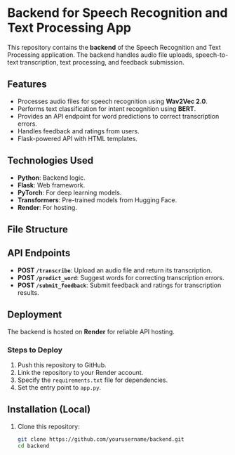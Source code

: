 # Backend for Speech Recognition and Text Processing App

This repository contains the **backend** of the Speech Recognition and Text Processing application. The backend handles audio file uploads, speech-to-text transcription, text processing, and feedback submission.

## Features
- Processes audio files for speech recognition using **Wav2Vec 2.0**.
- Performs text classification for intent recognition using **BERT**.
- Provides an API endpoint for word predictions to correct transcription errors.
- Handles feedback and ratings from users.
- Flask-powered API with HTML templates.

## Technologies Used
- **Python**: Backend logic.
- **Flask**: Web framework.
- **PyTorch**: For deep learning models.
- **Transformers**: Pre-trained models from Hugging Face.
- **Render**: For hosting.

## File Structure



## API Endpoints
- **POST `/transcribe`**: Upload an audio file and return its transcription.
- **POST `/predict_word`**: Suggest words for correcting transcription errors.
- **POST `/submit_feedback`**: Submit feedback and ratings for transcription results.

## Deployment
The backend is hosted on **Render** for reliable API hosting.

### Steps to Deploy
1. Push this repository to GitHub.
2. Link the repository to your Render account.
3. Specify the `requirements.txt` file for dependencies.
4. Set the entry point to `app.py`.

## Installation (Local)
1. Clone this repository:
   ```bash
   git clone https://github.com/yourusername/backend.git
   cd backend
